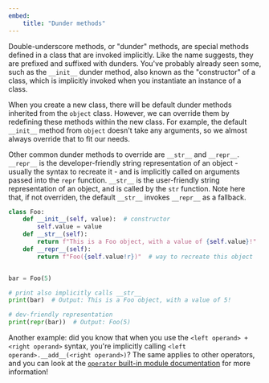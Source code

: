 ```yaml
---
embed:
    title: "Dunder methods"
---
```

Double-underscore methods, or "dunder" methods, are special methods defined in a class that are invoked implicitly. Like the name suggests, they are prefixed and suffixed with dunders. You've probably already seen some, such as the `__init__` dunder method, also known as the "constructor" of a class, which is implicitly invoked when you instantiate an instance of a class.

When you create a new class, there will be default dunder methods inherited from the `object` class. However, we can override them by redefining these methods within the new class. For example, the default `__init__` method from `object` doesn't take any arguments, so we almost always override that to fit our needs.

Other common dunder methods to override are `__str__` and `__repr__`. `__repr__` is the developer-friendly string representation of an object - usually the syntax to recreate it - and is implicitly called on arguments passed into the `repr` function. `__str__` is the user-friendly string representation of an object, and is called by the `str` function. Note here that, if not overriden, the default `__str__` invokes `__repr__` as a fallback.

```py
class Foo:
    def __init__(self, value):  # constructor
        self.value = value
    def __str__(self):
        return f"This is a Foo object, with a value of {self.value}!"  # string representation
    def __repr__(self):
        return f"Foo({self.value!r})"  # way to recreate this object


bar = Foo(5)

# print also implicitly calls __str__
print(bar)  # Output: This is a Foo object, with a value of 5!

# dev-friendly representation
print(repr(bar))  # Output: Foo(5)
```

Another example: did you know that when you use the `<left operand> + <right operand>` syntax, you're implicitly calling `<left operand>.__add__(<right operand>)`? The same applies to other operators, and you can look at the [`operator` built-in module documentation](https://docs.python.org/3/library/operator.html) for more information!
